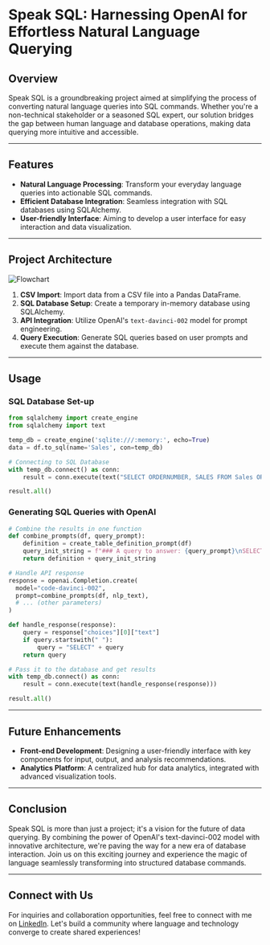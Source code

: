 # Speak SQL: Harnessing OpenAI for Effortless Natural Language Querying

## Overview
Speak SQL is a groundbreaking project aimed at simplifying the process of converting natural language queries into SQL commands. Whether you're a non-technical stakeholder or a seasoned SQL expert, our solution bridges the gap between human language and database operations, making data querying more intuitive and accessible.

---

## Features

- **Natural Language Processing**: Transform your everyday language queries into actionable SQL commands.
- **Efficient Database Integration**: Seamless integration with SQL databases using SQLAlchemy.
- **User-friendly Interface**: Aiming to develop a user interface for easy interaction and data visualization.

---

## Project Architecture

![Flowchart](./images/flowchart.png)

1. **CSV Import**: Import data from a CSV file into a Pandas DataFrame.
2. **SQL Database Setup**: Create a temporary in-memory database using SQLAlchemy.
3. **API Integration**: Utilize OpenAI's `text-davinci-002` model for prompt engineering.
4. **Query Execution**: Generate SQL queries based on user prompts and execute them against the database.

---

## Usage

### SQL Database Set-up

```python
from sqlalchemy import create_engine
from sqlalchemy import text

temp_db = create_engine('sqlite:///:memory:', echo=True)
data = df.to_sql(name='Sales', con=temp_db)

# Connecting to SQL Database
with temp_db.connect() as conn:
    result = conn.execute(text("SELECT ORDERNUMBER, SALES FROM Sales ORDER BY SALES DESC LIMIT 1"))

result.all()
```

### Generating SQL Queries with OpenAI

```python
# Combine the results in one function
def combine_prompts(df, query_prompt):
    definition = create_table_definition_prompt(df)
    query_init_string = f"### A query to answer: {query_prompt}\nSELECT"
    return definition + query_init_string

# Handle API response
response = openai.Completion.create(
  model="code-davinci-002",
  prompt=combine_prompts(df, nlp_text),
  # ... (other parameters)
)

def handle_response(response):
    query = response["choices"][0]["text"]
    if query.startswith(" "):
        query = "SELECT" + query
    return query

# Pass it to the database and get results
with temp_db.connect() as conn:
    result = conn.execute(text(handle_response(response)))

result.all()
```

---

## Future Enhancements

- **Front-end Development**: Designing a user-friendly interface with key components for input, output, and analysis recommendations.
- **Analytics Platform**: A centralized hub for data analytics, integrated with advanced visualization tools.

---

## Conclusion

Speak SQL is more than just a project; it's a vision for the future of data querying. By combining the power of OpenAI's text-davinci-002 model with innovative architecture, we're paving the way for a new era of database interaction. Join us on this exciting journey and experience the magic of language seamlessly transforming into structured database commands.

---

## Connect with Us

For inquiries and collaboration opportunities, feel free to connect with me on [LinkedIn](https://linkedin.com/in/jeetpattel). Let's build a community where language and technology converge to create shared experiences!
